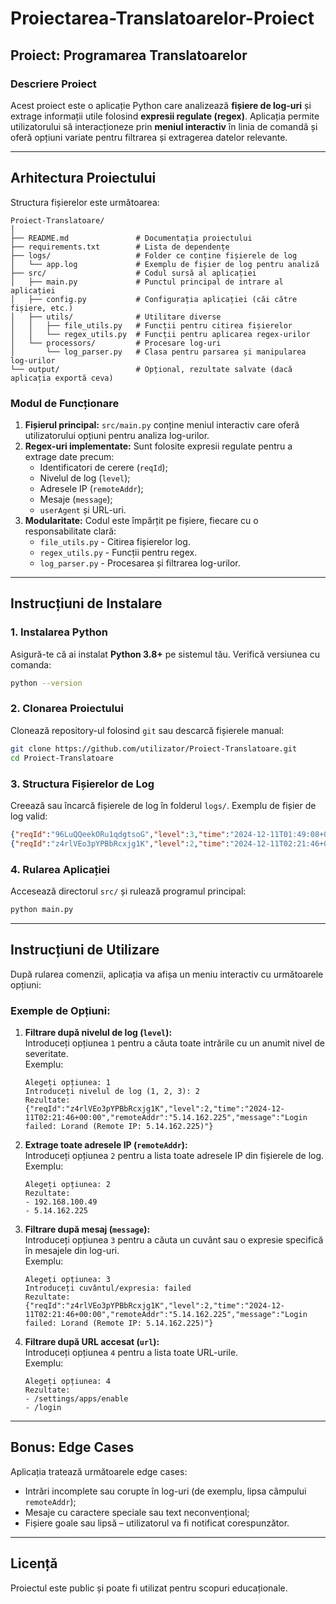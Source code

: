 # Proiectarea-Translatoarelor-Proiect

## Proiect: Programarea Translatoarelor

### Descriere Proiect

Acest proiect este o aplicație Python care analizează **fișiere de log-uri** și extrage informații utile folosind **expresii regulate (regex)**. Aplicația permite utilizatorului să interacționeze prin **meniul interactiv** în linia de comandă și oferă opțiuni variate pentru filtrarea și extragerea datelor relevante.

---

## Arhitectura Proiectului

Structura fișierelor este următoarea:

```plaintext
Proiect-Translatoare/
│
├── README.md               # Documentația proiectului
├── requirements.txt        # Lista de dependențe
├── logs/                   # Folder ce conține fișierele de log
│   └── app.log             # Exemplu de fișier de log pentru analiză
├── src/                    # Codul sursă al aplicației
│   ├── main.py             # Punctul principal de intrare al aplicației
│   ├── config.py           # Configurația aplicației (căi către fișiere, etc.)
│   ├── utils/              # Utilitare diverse
│   │   ├── file_utils.py   # Funcții pentru citirea fișierelor
│   │   └── regex_utils.py  # Funcții pentru aplicarea regex-urilor
│   └── processors/         # Procesare log-uri
│       └── log_parser.py   # Clasa pentru parsarea și manipularea log-urilor
└── output/                 # Opțional, rezultate salvate (dacă aplicația exportă ceva)
```

### Modul de Funcționare

1. **Fișierul principal:** `src/main.py` conține meniul interactiv care oferă utilizatorului opțiuni pentru analiza log-urilor.
2. **Regex-uri implementate:** Sunt folosite expresii regulate pentru a extrage date precum:
   - Identificatori de cerere (`reqId`);
   - Nivelul de log (`level`);
   - Adresele IP (`remoteAddr`);
   - Mesaje (`message`);
   - `userAgent` și URL-uri.
3. **Modularitate:** Codul este împărțit pe fișiere, fiecare cu o responsabilitate clară:
   - `file_utils.py` - Citirea fișierelor log.
   - `regex_utils.py` - Funcții pentru regex.
   - `log_parser.py` - Procesarea și filtrarea log-urilor.

---

## Instrucțiuni de Instalare

### 1. Instalarea Python
Asigură-te că ai instalat **Python 3.8+** pe sistemul tău. Verifică versiunea cu comanda:
```bash
python --version
```

### 2. Clonarea Proiectului
Clonează repository-ul folosind `git` sau descarcă fișierele manual:
```bash
git clone https://github.com/utilizator/Proiect-Translatoare.git
cd Proiect-Translatoare
```

### 3. Structura Fișierelor de Log
Creează sau încarcă fișierele de log în folderul `logs/`. Exemplu de fișier de log valid:
```json
{"reqId":"96LuQQeekORu1qdgtsoG","level":3,"time":"2024-12-11T01:49:08+00:00","remoteAddr":"192.168.100.49","message":"could not enable apps"}
{"reqId":"z4rlVEo3pYPBbRcxjg1K","level":2,"time":"2024-12-11T02:21:46+00:00","remoteAddr":"5.14.162.225","message":"Login failed: Lorand (Remote IP: 5.14.162.225)"}
```

### 4. Rularea Aplicației
Accesează directorul `src/` și rulează programul principal:
```bash
python main.py
```

---

## Instrucțiuni de Utilizare

După rularea comenzii, aplicația va afișa un meniu interactiv cu următoarele opțiuni:

### Exemple de Opțiuni:

1. **Filtrare după nivelul de log (`level`):**  
   Introduceți opțiunea `1` pentru a căuta toate intrările cu un anumit nivel de severitate.  
   Exemplu:
   ```plaintext
   Alegeți opțiunea: 1
   Introduceți nivelul de log (1, 2, 3): 2
   Rezultate:
   {"reqId":"z4rlVEo3pYPBbRcxjg1K","level":2,"time":"2024-12-11T02:21:46+00:00","remoteAddr":"5.14.162.225","message":"Login failed: Lorand (Remote IP: 5.14.162.225)"}
   ```

2. **Extrage toate adresele IP (`remoteAddr`):**  
   Introduceți opțiunea `2` pentru a lista toate adresele IP din fișierele de log.  
   Exemplu:
   ```plaintext
   Alegeți opțiunea: 2
   Rezultate:
   - 192.168.100.49
   - 5.14.162.225
   ```

3. **Filtrare după mesaj (`message`):**  
   Introduceți opțiunea `3` pentru a căuta un cuvânt sau o expresie specifică în mesajele din log-uri.  
   Exemplu:
   ```plaintext
   Alegeți opțiunea: 3
   Introduceți cuvântul/expresia: failed
   Rezultate:
   {"reqId":"z4rlVEo3pYPBbRcxjg1K","level":2,"time":"2024-12-11T02:21:46+00:00","remoteAddr":"5.14.162.225","message":"Login failed: Lorand (Remote IP: 5.14.162.225)"}
   ```

4. **Filtrare după URL accesat (`url`):**  
   Introduceți opțiunea `4` pentru a lista toate URL-urile.  
   Exemplu:
   ```plaintext
   Alegeți opțiunea: 4
   Rezultate:
   - /settings/apps/enable
   - /login
   ```

---

## Bonus: Edge Cases

Aplicația tratează următoarele edge cases:  
- Intrări incomplete sau corupte în log-uri (de exemplu, lipsa câmpului `remoteAddr`);  
- Mesaje cu caractere speciale sau text neconvențional;  
- Fișiere goale sau lipsă – utilizatorul va fi notificat corespunzător.

---

## Licență

Proiectul este public și poate fi utilizat pentru scopuri educaționale.